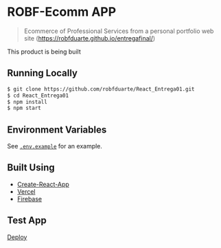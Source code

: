 # ROBF-Ecomm APP

> Ecommerce of Professional Services from a personal portfolio web site (https://robfduarte.github.io/entregafinal/)

This product is being built

## Running Locally

```bash
$ git clone https://github.com/robfduarte/React_Entrega01.git
$ cd React_Entrega01
$ npm install
$ npm start
```

## Environment Variables

See [`.env.example`](https://github.com/robfduarte/React_Entrega01/blob/EntregaFinal/.env.example) for an example.

## Built Using

- [Create-React-App](https://create-react-app.dev/)
- [Vercel](https://vercel.com)
- [Firebase](https://firebase.com)

## Test App 

[Deploy](https://react-entrega01-lemon.vercel.app/)



